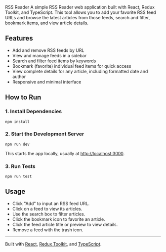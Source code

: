 RSS Reader
A simple RSS Reader web application built with React, Redux Toolkit, and TypeScript. This tool allows you to add your favorite RSS feed URLs and browse the latest articles from those feeds, search and filter, bookmark items, and view article details.

## Features

- Add and remove RSS feeds by URL
- View and manage feeds in a sidebar
- Search and filter feed items by keywords
- Bookmark (favorite) individual feed items for quick access
- View complete details for any article, including formatted date and author
- Responsive and minimal interface

## How to Run

### 1. Install Dependencies

```
npm install
```

### 2. Start the Development Server

```
npm run dev
```

This starts the app locally, usually at [http://localhost:3000](http://localhost:3000).

### 3. Run Tests

```
npm run test
```

## Usage

- Click "Add" to input an RSS feed URL.
- Click on a feed to view its articles.
- Use the search box to filter articles.
- Click the bookmark icon to favorite an article.
- Click the feed article title or preview to view details.
- Remove a feed with the trash icon.

---

Built with [React](https://reactjs.org/), [Redux Toolkit](https://redux-toolkit.js.org/), and [TypeScript](https://www.typescriptlang.org/).
